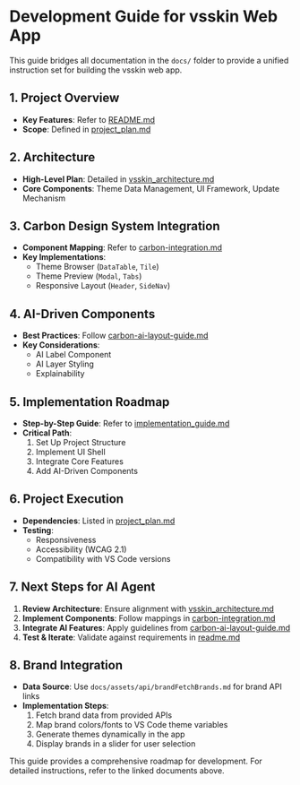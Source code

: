 # Development Guide for vsskin Web App

This guide bridges all documentation in the `docs/` folder to provide a unified instruction set for building the vsskin web app.

## 1. Project Overview
- **Key Features**: Refer to [README.md](./readme.md#key-features)
- **Scope**: Defined in [project_plan.md](./project_plan.md#project-scope)

## 2. Architecture
- **High-Level Plan**: Detailed in [vsskin_architecture.md](./vsskin_architecture.md)
- **Core Components**: Theme Data Management, UI Framework, Update Mechanism

## 3. Carbon Design System Integration
- **Component Mapping**: Refer to [carbon-integration.md](./carbon-integration.md)
- **Key Implementations**:
  - Theme Browser (`DataTable`, `Tile`)
  - Theme Preview (`Modal`, `Tabs`)
  - Responsive Layout (`Header`, `SideNav`)

## 4. AI-Driven Components
- **Best Practices**: Follow [carbon-ai-layout-guide.md](./carbon-ai-layout-guide.md)
- **Key Considerations**:
  - AI Label Component
  - AI Layer Styling
  - Explainability

## 5. Implementation Roadmap
- **Step-by-Step Guide**: Refer to [implementation_guide.md](./implementation_guide.md)
- **Critical Path**:
  1. Set Up Project Structure
  2. Implement UI Shell
  3. Integrate Core Features
  4. Add AI-Driven Components

## 6. Project Execution
- **Dependencies**: Listed in [project_plan.md](./project_plan.md#dependencies)
- **Testing**:
  - Responsiveness
  - Accessibility (WCAG 2.1)
  - Compatibility with VS Code versions

## 7. Next Steps for AI Agent
1. **Review Architecture**: Ensure alignment with [vsskin_architecture.md](./vsskin_architecture.md)
2. **Implement Components**: Follow mappings in [carbon-integration.md](./carbon-integration.md)
3. **Integrate AI Features**: Apply guidelines from [carbon-ai-layout-guide.md](./carbon-ai-layout-guide.md)
4. **Test & Iterate**: Validate against requirements in [readme.md](./readme.md)

## 8. Brand Integration
- **Data Source**: Use `docs/assets/api/brandFetchBrands.md` for brand API links
- **Implementation Steps**:
  1. Fetch brand data from provided APIs
  2. Map brand colors/fonts to VS Code theme variables
  3. Generate themes dynamically in the app
  4. Display brands in a slider for user selection

This guide provides a comprehensive roadmap for development. For detailed instructions, refer to the linked documents above.
